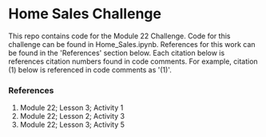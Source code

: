 # Home Sales Challenge

This repo contains code for the Module 22 Challenge. Code for this challenge can be found in Home_Sales.ipynb. References for this work can be found in the 'References' section below. Each citation below is references citation numbers found in code comments. For example, citation (1) below is referenced in code comments as '(1)'.


### References
1. Module 22; Lesson 3; Activity 1
2. Module 22; Lesson 2; Activity 3
3. Module 22; Lesson 3; Activity 5
